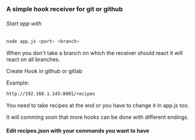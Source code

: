 ### A simple hook receiver for git or github

###### Start app with
``` bash
node app.js <port> <branch>
```

When you don't take a branch on which the receiver should react it will react on all branches.

Create Hook in github or gitlab 

Example:

``` bash
http://192.168.1.145:8001/recipes
```

You need to take recipes at the end or you have to change it in app.js too.

It will comming soon that more hooks can be done with different endings.

#### Edit recipes.json with your commands you want to have